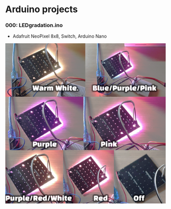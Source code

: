 # Arduino projects

### 000: LEDgradation.ino
- Adafruit NeoPixel 8x8, Switch, Arduino Nano
<img src="https://github.com/sue-creator/arduino/blob/main/000toChangeLEDColorsByPushingButton/ardu_led.png?raw=true" alt="arduino_gradation_led">
